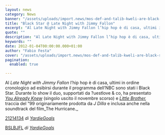 ```yaml
---
layout: news
category: News
banner: "/assets/uploads/import.news/mos-def-and-talib-kweli-are-black-star-600x399.jpg"
title: "Black Star @ Late Night with Jimmy Fallon"
excerpt: "Al Late Night with Jimmy Fallon l’hip hop è di casa, ultimi in ordine cronologico ad esibirsi durante il programma dell’NBC sono stati i Black Star. Durante lo show il duo, supportati da ‎?uestlove & co, ha presentato You Already Knew (singolo uscito il novembre scorso) e Little Brother, traccia del “99 originariamente prodotta da J Dilla e inclusa [&hellip"
quote: ""
description: "Al Late Night with Jimmy Fallon l’hip hop è di casa, ultimi in ordine cronologico ad esibirsi durante il programma dell’NBC sono stati i Black Star. Durante lo show il duo, supportati da ‎?uestlove & co, ha presentato You Already Knew (singolo uscito il novembre scorso) e Little Brother, traccia del “99 originariamente prodotta da J Dilla e inclusa [&hellip"
keywords: ""
date: 2012-01-04T00:00:00.000+01:00
author: "Fabio Festa"
cover: "/assets/uploads/import.news/mos-def-and-talib-kweli-are-black-star-600x399.jpg"
pagination:
  enabled: true

---
```


Al _Late Night with Jimmy Fallon_ l’hip hop è di casa, ultimi in ordine cronologico ad esibirsi durante il programma dell’NBC sono stati i Black Star. Durante lo show il duo, supportati da ‎?uestlove & co, ha presentato _[You Already Knew](http://dai.ly/AyXgag)_ (singolo uscito il novembre scorso) e _[Little Brother](http://dai.ly/zlyRAG),_ traccia del “99 originariamente prodotta da _J Dilla_ e inclusa anche nella soundtrack del film_The Hurricane._

  
[21214134](https://www.dailymotion.com/video/xnff3w%5F21214134%5Flifestyle) _di [YardieGoals](https://www.dailymotion.com/YardieGoals)_

  
[BSLBJFL](https://www.dailymotion.com/video/xnff7b%5Fbslbjfl%5Flifestyle) _di [YardieGoals](https://www.dailymotion.com/YardieGoals)_